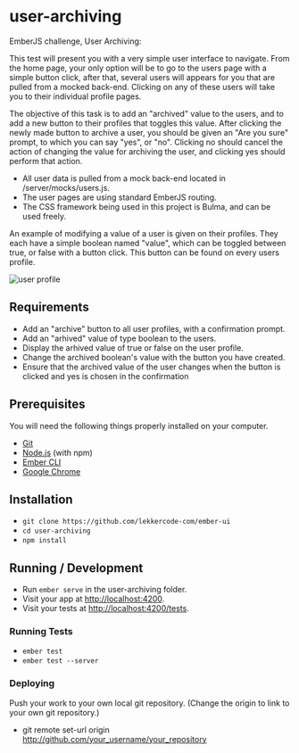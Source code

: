 # user-archiving

EmberJS challenge, User Archiving:

This test will present you with a very simple user interface to navigate.
From the home page, your only option will be to go to the users page with a simple button click,
after that, several users will appears for you that are pulled from a mocked back-end.
Clicking on any of these users will take you to their individual profile pages.

The objective of this task is to add an "archived" value to the users, and to add a new button to their profiles that toggles this value.
After clicking the newly made button to archive a user, you should be given an "Are you sure" prompt, to which you can say "yes", or "no".
Clicking no should cancel the action of changing the value for archiving the user, and clicking yes should perform that action.

* All user data is pulled from a mock back-end located in /server/mocks/users.js.
* The user pages are using standard EmberJS routing.
* The CSS framework being used in this project is Bulma, and can be used freely.

An example of modifying a value of a user is given on their profiles. They each have a simple boolean named "value", which can be toggled between true, or false with a button click. This button can be found on every users profile.

![user profile](https://i.imgur.com/9tm4LfN.png)

## Requirements

* Add an "archive" button to all user profiles, with a confirmation prompt.
* Add an "arhived" value of type boolean to the users.
* Display the arhived value of true or false on the user profile.
* Change the archived boolean's value with the button you have created.
* Ensure that the archived value of the user changes when the button is clicked and yes is chosen in the confirmation

## Prerequisites

You will need the following things properly installed on your computer.

* [Git](https://git-scm.com/)
* [Node.js](https://nodejs.org/) (with npm)
* [Ember CLI](https://ember-cli.com/)
* [Google Chrome](https://google.com/chrome/)

## Installation

* `git clone https://github.com/lekkercode-com/ember-ui`
* `cd user-archiving`
* `npm install`

## Running / Development

* Run `ember serve` in the user-archiving folder.
* Visit your app at [http://localhost:4200](http://localhost:4200).
* Visit your tests at [http://localhost:4200/tests](http://localhost:4200/tests).

### Running Tests

* `ember test`
* `ember test --server`

### Deploying

Push your work to your own local git repository. (Change the origin to link to your own git repository.)

* git remote set-url origin http://github.com/your_username/your_repository